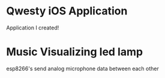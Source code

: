 # Qwesty iOS Application

Application I created!

# Music Visualizing led lamp

esp8266's send analog microphone data between each other
